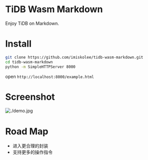 # TiDB Wasm Markdown

Enjoy TiDB on Markdown.


# Install

```sh
git clone https://github.com/imiskolee/tidb-wasm-markdown.git
cd tidb-wasm-markdown
python -m SimpleHTTPServer 8000
```
open `http://localhost:8000/example.html`

# Screenshot

![./demo.jpg](https://github.com/imiskolee/tidb-wasm-markdown/raw/master/demo.png)

# Road Map

* 进入更合理的封装
* 支持更多的操作指令

